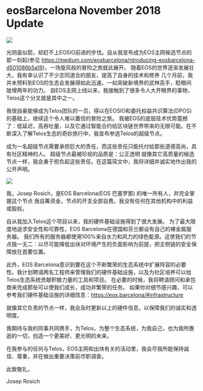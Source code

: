 # eosBarcelona November 2018 Update

![](https://cdn-images-1.medium.com/max/1000/1*gARpnoR51xV52d7Wz6ClMA.png)

光阴虽似箭，却赶不上EOSIO前进的步伐。自从我宣布成为EOS主网候选节点的那一刻起(参见 https://medium.com/eosbarcelona/ntroducing-eosbarcelona-d501086b5a19)，一场旋风般的冒险之旅就此展开。 随着EOS的世界逐渐发展壮大，我有幸认识了不少志同道合的朋友，提高了自身的技术和修养 几个月前，我并未预料到EOS的生态会发展得如此迅速。一如突破新境界的武林高手，眨眼间陡增两年的功力。 自EOS主网上线以来，我接触到了很多令人大开眼界的事物， Telos这个分叉就是其中之一。

我很自豪能够成为Telos团队的一员，得以在EOSIO和委托权益共识算法(DPOS)的基础上，继续这个令人难以置信的冒险之旅。 我被EOS的底层技术优势震撼了：低延迟，高吞吐量，以及它通过智能合约给区块链世界带来的无限可能。在不断深入了解Telos生态的奇妙旅行中，我宣布参选Telos的超级节点。

成为一名超级节点需要承担巨大的责任，而这些责任只能托付给那些道德高尚，具有社区精神的人。 超级节点最被珍视的品质是：公正透明 就像其它高质量的候选节点一样，我会勇于担负起这些责任。在这篇简文中，我将详细并诚实地作出我的公开声明。

![](https://cdn-images-1.medium.com/max/1000/1*ywCLrBOZ_Ogv3j81_WjbDg.jpeg)

我，Josep Rosich，是EOS Barcelona(EOS 巴塞罗那) 的唯一所有人，并完全掌握这个节点 我自筹资金，节点的开支全部自费。我没有任何在其他机构中的利益或股权。

自从我加入Telos这个项目以来，我的硬件基础设施得到了很大发展。 为了最大限度地追求安全性和可靠性，EOS Barcelona在德国和芬兰都设有自己的裸金属服务器。 我们所有的服务器都使用100%来自水力和风力的绿色能源。这使我们的节点独一无二：以尽可能降低出块对环境产生的负面影响为前提，把主侧链的安全保障放在首要位置。

此外，EOS Barcelona意识到要在这个不断繁荣的生态系统中扩展阵容的必要性。我计划聘请两名工程师来管理我们的硬件基础设施，以及为社区培养可以给Telos生态系统贡献积极力量的工具和项目。 在必要的时候，我将聘请顾问和承包商来完成那些可以使我们成长，成功并繁荣的任务。 如果你对细节感兴趣，可以参考我们硬件基础设施的详细信息：https://eos.barcelona/#infrastructure

就像其它负责的节点一样，我会及时更新以上的硬件信息，以保障我们的诚实和透明度。

我期待与我的同事共同携手，为Telos，为整个生态系统，为我自己，也为我所邂逅的一切，创造一个更美好、更光明的未来。

在我参与的任何与Telos，EOS主网和出块有关的活动里，我会尽我所能保持诚信、尊重，并在做出重要决策前尽职调查。

此致敬礼，

Josep Rosich